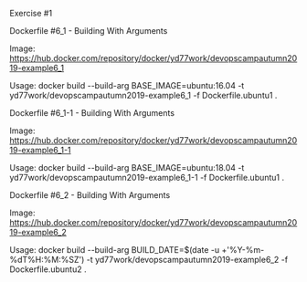 Exercise #1


Dockerfile #6_1 - Building With Arguments

Image: https://hub.docker.com/repository/docker/yd77work/devopscampautumn2019-example6_1

Usage: docker build --build-arg BASE_IMAGE=ubuntu:16.04 -t yd77work/devopscampautumn2019-example6_1 -f Dockerfile.ubuntu1 .


Dockerfile #6_1-1 - Building With Arguments

Image: https://hub.docker.com/repository/docker/yd77work/devopscampautumn2019-example6_1-1

Usage: docker build --build-arg BASE_IMAGE=ubuntu:18.04 -t yd77work/devopscampautumn2019-example6_1-1 -f Dockerfile.ubuntu1 .


Dockerfile #6_2 - Building With Arguments

Image: https://hub.docker.com/repository/docker/yd77work/devopscampautumn2019-example6_2

Usage: docker build --build-arg BUILD_DATE=$(date -u +'%Y-%m-%dT%H:%M:%SZ') -t yd77work/devopscampautumn2019-example6_2 -f Dockerfile.ubuntu2 .
